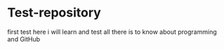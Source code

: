 # Test-repository
first test
here i will learn and test all there is to know about programming and GitHub


